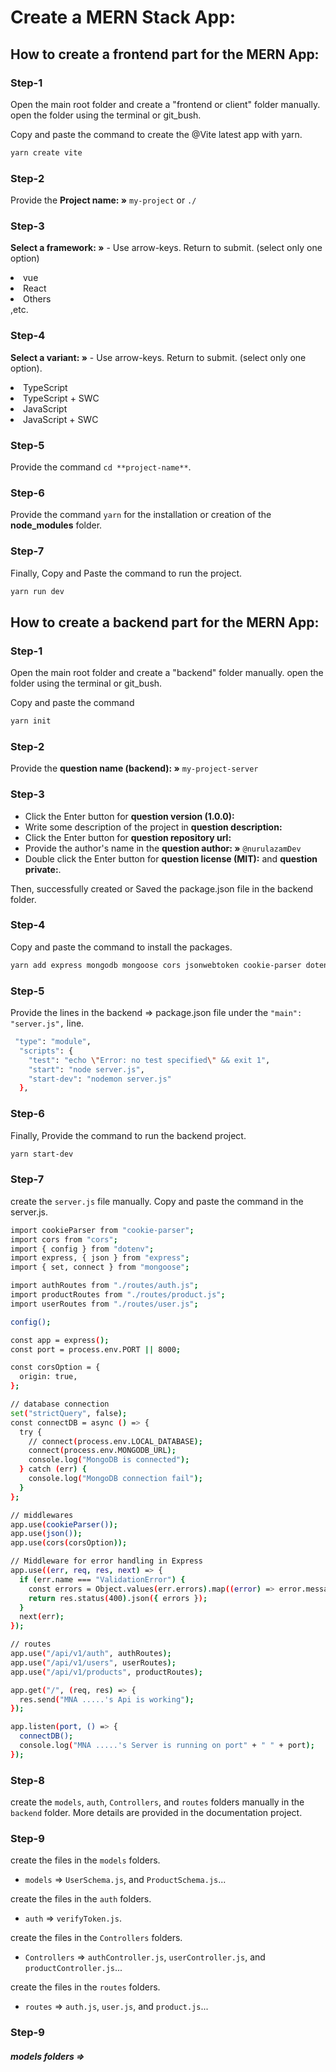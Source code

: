 # Create a MERN Stack App:

## How to create a frontend part for the MERN App:
### Step-1

Open the main root folder and create a "frontend or client" folder manually. open the folder using the terminal or git_bush. </b>

Copy and paste the command to create the @Vite latest app with yarn.
```bash
yarn create vite
```

### Step-2

Provide the **Project name: »** `my-project` or `./`

### Step-3

**Select a framework: »** - Use arrow-keys. Return to submit. (select only one option)

<li>vue</li>
<li>React</li>
<li>Others</li> ,etc.

### Step-4

**Select a variant: »** - Use arrow-keys. Return to submit. (select only one option).

<li>TypeScript</li>
<li>TypeScript + SWC</li>
<li>JavaScript</li>
<li>JavaScript + SWC</li>

### Step-5

Provide the command `cd **project-name**`.

### Step-6

Provide the command `yarn` for the installation or creation of the **node_modules** folder.

### Step-7

Finally, Copy and Paste the command to run the project.
```bash
yarn run dev
```

## How to create a backend part for the MERN App:

### Step-1

Open the main root folder and create a "backend" folder manually. open the folder using the terminal or git_bush. </b>

Copy and paste the command 
```bash
yarn init
```

### Step-2

Provide the **question name (backend): »** `my-project-server` 

### Step-3
- Click the Enter button for **question version (1.0.0):**
- Write some description of the project in **question description:**
- Click the Enter button for **question repository url:**
- Provide the author's name in the **question author: »** `@nurulazamDev`
- Double click the Enter button for **question license (MIT):** and **question private:**.

Then, successfully created or Saved the package.json file in the backend folder.

### Step-4

Copy and paste the command to install the packages.
```bash
yarn add express mongodb mongoose cors jsonwebtoken cookie-parser dotenv bcryptjs nodemon
```

### Step-5

Provide the lines in the backend => package.json file under the `"main": "server.js",` line.

```bash
 "type": "module",
  "scripts": {
    "test": "echo \"Error: no test specified\" && exit 1",
    "start": "node server.js",
    "start-dev": "nodemon server.js"
  },
```

### Step-6

Finally, Provide the command to run the backend project.
```bash
yarn start-dev
```

### Step-7
create the `server.js` file manually.
Copy and paste the command in the server.js.
```bash
import cookieParser from "cookie-parser";
import cors from "cors";
import { config } from "dotenv";
import express, { json } from "express";
import { set, connect } from "mongoose";

import authRoutes from "./routes/auth.js";
import productRoutes from "./routes/product.js";
import userRoutes from "./routes/user.js";

config();

const app = express();
const port = process.env.PORT || 8000;

const corsOption = {
  origin: true,
};

// database connection
set("strictQuery", false);
const connectDB = async () => {
  try {
    // connect(process.env.LOCAL_DATABASE);
    connect(process.env.MONGODB_URL);
    console.log("MongoDB is connected");
  } catch (err) {
    console.log("MongoDB connection fail");
  }
};

// middlewares
app.use(cookieParser());
app.use(json());
app.use(cors(corsOption));

// Middleware for error handling in Express
app.use((err, req, res, next) => {
  if (err.name === "ValidationError") {
    const errors = Object.values(err.errors).map((error) => error.message);
    return res.status(400).json({ errors });
  }
  next(err);
});

// routes
app.use("/api/v1/auth", authRoutes);
app.use("/api/v1/users", userRoutes);
app.use("/api/v1/products", productRoutes);

app.get("/", (req, res) => {
  res.send("MNA .....'s Api is working");
});

app.listen(port, () => {
  connectDB();
  console.log("MNA .....'s Server is running on port" + " " + port);
});
```

### Step-8
create the `models`, `auth`, `Controllers`, and `routes` folders manually in the `backend` folder. More details are provided in the documentation project.

### Step-9

create the files in the `models` folders. 
- `models` =>  `UserSchema.js`, and `ProductSchema.js`...

create the files in the `auth` folders. 
- `auth` => `verifyToken.js`.

create the files in the `Controllers` folders. 
- `Controllers` => `authController.js`, `userController.js`, and `productController.js`...

create the files in the `routes` folders. 
- `routes` => `auth.js`, `user.js`, and `product.js`...

### Step-9
##### models folders =>

